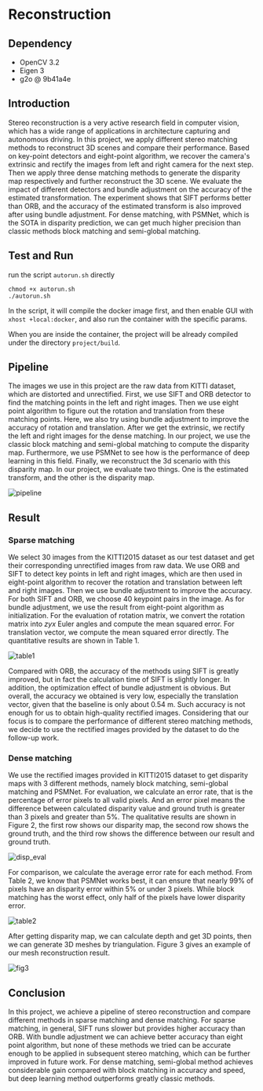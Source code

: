 # Reconstruction

## Dependency
- OpenCV 3.2
- Eigen 3
- g2o @ 9b41a4e

## Introduction 
Stereo reconstruction is a very active research field in computer vision, which has a wide range of applications in architecture capturing and autonomous driving. In this project, we apply different stereo matching methods to reconstruct 3D scenes and compare their performance. Based on key-point detectors and eight-point algorithm, we recover the camera's extrinsic and rectify the images from left and right camera for the next step. Then we apply three dense matching methods to generate the disparity map respectively and further reconstruct the 3D scene. 
We evaluate the impact of different detectors and bundle adjustment on the accuracy of the estimated transformation. The experiment shows that SIFT performs better than ORB, and the accuracy of the estimated transform is also improved after using bundle adjustment. For dense matching, with PSMNet, which is the SOTA in disparity prediction, we can get much higher precision than classic methods block matching and semi-global matching.

## Test and Run
run the script `autorun.sh` directly
```
chmod +x autorun.sh
./autorun.sh
```
In the script, it will compile the docker image first, and then enable GUI with `xhost +local:docker`, and also run the container with the specific params.

When you are inside the container, the project will be already compiled under the directory `project/build`.

## Pipeline
The images we use in this project are the raw data from KITTI dataset, which are distorted and unrectified. First, we use SIFT and ORB detector to find the matching points in the left and right images. Then we use eight point algorithm to figure out the rotation and translation from these matching points. Here, we also try using bundle adjustment to improve the accuracy of rotation and translation. After we get the extrinsic, we rectify the left and right images for the dense matching. In our project, we use the classic block matching and semi-global matching to compute the disparity map. Furthermore, we use PSMNet to see how is the performance of deep learning in this field. Finally, we reconstruct the 3d scenario with this disparity map. 
In our project, we evaluate two things. One is the estimated transform, and the other is the disparity map. 

![pipeline](./results/structure.png)

## Result
### Sparse matching
We select 30 images from the KITTI2015 dataset as our test dataset and get their corresponding unrectified images from raw data.
We use ORB and SIFT to detect key points in left and right images, which are then used in eight-point algorithm to recover the rotation and translation between left and right images. Then we use bundle adjustment to improve the accuracy. For both SIFT and ORB, we choose 40 keypoint pairs in the image. As for bundle adjustment, we use the result from eight-point algorithm as initialization. For the evaluation of rotation matrix, we convert the rotation matrix into $zyx$ Euler angles and compute the mean squared error. For translation vector, we compute the mean squared error directly. The quantitative results are shown in Table 1.

![table1](./results/table1.png)

Compared with ORB, the accuracy of the methods using SIFT is greatly improved, but in fact the calculation time of SIFT is slightly longer. In addition, the optimization effect of bundle adjustment is obvious.
But overall, the accuracy we obtained is very low, especially the translation vector, given that the baseline is only about 0.54 m. Such accuracy is not enough for us to obtain high-quality rectified images. Considering that our focus is to compare the performance of different stereo matching methods, we decide to use the rectified images provided by the dataset to do the follow-up work.

### Dense matching
We use the rectified images provided in  KITTI2015 dataset to get disparity maps with 3 different methods, namely block matching, semi-global matching and PSMNet. For evaluation, we calculate an error rate, that is the percentage of error pixels to all valid pixels. And an error pixel means the difference between calculated disparity value and ground truth is greater than 3 pixels and greater than 5\%. The qualitative results 
are shown in Figure 2, the first row shows our disparity map, the second row shows the ground truth, and the third row shows the difference between our result and ground truth.

![disp_eval](./results/disp_eval.png)

For comparison, we calculate the average error rate for each method. From Table 2, we know that PSMNet works best, it can ensure that nearly 99\% of pixels have an disparity error within 5\% or under 3 pixels. While block matching has the worst effect, only half of the pixels have lower disparity error.

![table2](./results/table2.png)

After getting disparity map, we can calculate depth and get 3D points, then we can generate 3D meshes by triangulation. Figure 3 gives an example of our mesh reconstruction result.

![fig3](./results/fig3.png)

## Conclusion 
In this project, we achieve a pipeline of stereo reconstruction and compare different methods in sparse matching and dense matching. For sparse matching, in general, SIFT runs slower but provides higher accuracy than ORB. With bundle adjustment we can achieve better accuracy than eight point algorithm, but none of these methods we tried can be accurate enough to be applied in subsequent stereo matching, which can be further improved in future work. For dense matching, semi-global method achieves considerable gain compared with block matching in accuracy and speed, but deep learning method outperforms greatly classic methods.
